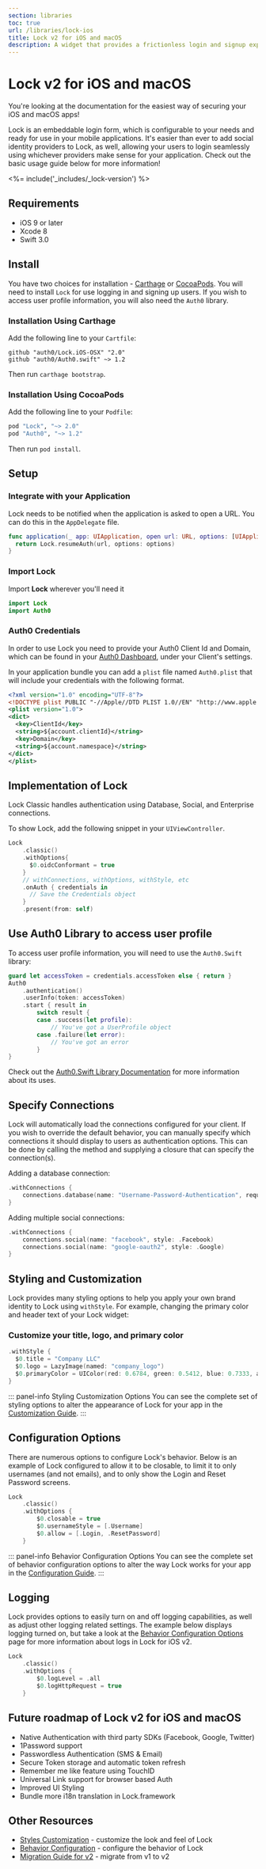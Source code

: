 ```yaml
---
section: libraries
toc: true
url: /libraries/lock-ios
title: Lock v2 for iOS and macOS
description: A widget that provides a frictionless login and signup experience for your native iOS and macOS apps.
---
```


# Lock v2 for iOS and macOS

You're looking at the documentation for the easiest way of securing your iOS and macOS apps!

Lock is an embeddable login form, which is configurable to your needs and ready for use in your mobile applications. It's easier than ever to add social identity providers to Lock, as well, allowing your users to login seamlessly using whichever providers make sense for your application. Check out the basic usage guide below for more information!

<%= include('_includes/_lock-version') %>

## Requirements

- iOS 9 or later
- Xcode 8
- Swift 3.0

## Install

You have two choices for installation - [Carthage](https://github.com/Carthage/Carthage#if-youre-building-for-ios-tvos-or-watchos) or [CocoaPods](http://guides.cocoapods.org/using/getting-started.html). You will need to install `Lock` for use logging in and signing up users. If you wish to access user profile information, you will also need the `Auth0` library.

### Installation Using Carthage

Add the following line to your `Cartfile`:

```
github "auth0/Lock.iOS-OSX" "2.0"
github "auth0/Auth0.swift" ~> 1.2
```

Then run `carthage bootstrap`.

### Installation Using CocoaPods

Add the following line to your `Podfile`:

```ruby
pod "Lock", "~> 2.0"
pod "Auth0", "~> 1.2"
```

Then run `pod install`.

## Setup 

### Integrate with your Application

Lock needs to be notified when the application is asked to open a URL. You can do this in the `AppDelegate` file.

```swift
func application(_ app: UIApplication, open url: URL, options: [UIApplicationOpenURLOptionsKey : Any]) -> Bool {
  return Lock.resumeAuth(url, options: options)
}
```

### Import Lock

Import **Lock** wherever you'll need it

```swift
import Lock
import Auth0
```

### Auth0 Credentials

In order to use Lock you need to provide your Auth0 Client Id and Domain, which can be found in your [Auth0 Dashboard](${manage_url}), under your Client's settings.

In your application bundle you can add a `plist` file named `Auth0.plist` that will include your credentials with the following format.

```xml
<?xml version="1.0" encoding="UTF-8"?>
<!DOCTYPE plist PUBLIC "-//Apple//DTD PLIST 1.0//EN" "http://www.apple.com/DTDs/PropertyList-1.0.dtd">
<plist version="1.0">
<dict>
  <key>ClientId</key>
  <string>${account.clientId}</string>
  <key>Domain</key>
  <string>${account.namespace}</string>
</dict>
</plist>
```

## Implementation of Lock

Lock Classic handles authentication using Database, Social, and Enterprise connections.

To show Lock, add the following snippet in your `UIViewController`.

```swift
Lock
    .classic()
    .withOptions{
      $0.oidcConformant = true
    }
    // withConnections, withOptions, withStyle, etc
    .onAuth { credentials in
      // Save the Credentials object
    }
    .present(from: self)
```

## Use Auth0 Library to access user profile

To access user profile information, you will need to use the `Auth0.Swift` library:

```swift
guard let accessToken = credentials.accessToken else { return }
Auth0
    .authentication()
    .userInfo(token: accessToken)
    .start { result in
        switch result {
        case .success(let profile):
            // You've got a UserProfile object
        case .failure(let error):
            // You've got an error
        }
}
```

Check out the [Auth0.Swift Library Documentation](/libraries/auth0-swift) for more information about its uses.

## Specify Connections

Lock will automatically load the connections configured for your client. If you wish to override the default behavior, you can manually specify which connections it should display to users as authentication options. This can be done by calling the method and supplying a closure that can specify the connection(s).

Adding a database connection:

```swift
.withConnections {
    connections.database(name: "Username-Password-Authentication", requiresUsername: true)
}
```

Adding multiple social connections:

```swift
.withConnections {
    connections.social(name: "facebook", style: .Facebook)
    connections.social(name: "google-oauth2", style: .Google)
}
```

## Styling and Customization

Lock provides many styling options to help you apply your own brand identity to Lock using `withStyle`. For example, changing the primary color and header text of your Lock widget:

### Customize your title, logo, and primary color

```swift
.withStyle {
  $0.title = "Company LLC"
  $0.logo = LazyImage(named: "company_logo")
  $0.primaryColor = UIColor(red: 0.6784, green: 0.5412, blue: 0.7333, alpha: 1.0)
}
```

::: panel-info Styling Customization Options
You can see the complete set of styling options to alter the appearance of Lock for your app in the [Customization Guide](/libraries/lock-ios/v2/customization).
:::

## Configuration Options

There are numerous options to configure Lock's behavior. Below is an example of Lock configured to allow it to be closable, to limit it to only usernames (and not emails), and to only show the Login and Reset Password screens. 

```swift
Lock
    .classic()
    .withOptions {
    	$0.closable = true
  		$0.usernameStyle = [.Username]
  		$0.allow = [.Login, .ResetPassword]
    }
```

::: panel-info Behavior Configuration Options
You can see the complete set of behavior configuration options to alter the way Lock works for your app in the [Configuration Guide](/libraries/lock-ios/v2/configuration).
:::

## Logging

Lock provides options to easily turn on and off logging capabilities, as well as adjust other logging related settings. The example below displays logging turned on, but take a look at the [Behavior Configuration Options](/lock-ios/v2/configuration) page for more information about logs in Lock for iOS v2.

```swift
Lock
    .classic()
    .withOptions {
        $0.logLevel = .all
        $0.logHttpRequest = true
    }
```
## Future roadmap of Lock v2 for iOS and macOS

- Native Authentication with third party SDKs (Facebook, Google, Twitter)
- 1Password support
- Passwordless Authentication (SMS & Email)
- Secure Token storage and automatic token refresh
- Remember me like feature using TouchID
- Universal Link support for browser based Auth
- Improved UI Styling
- Bundle more i18n translation in Lock.framework

## Other Resources

* [Styles Customization](/libraries/lock-ios/v2/customization) - customize the look and feel of Lock
* [Behavior Configuration](/libraries/lock-ios/v2/configuration) - configure the behavior of Lock
* [Migration Guide for v2](/libraries/lock-ios/v2/migration) - migrate from v1 to v2